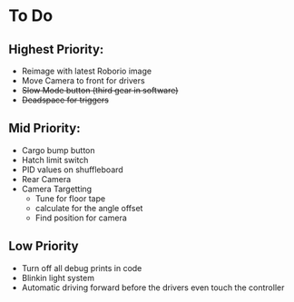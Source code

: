 # To Do
## Highest Priority: 
- Reimage with latest Roborio image
- Move Camera to front for drivers
- ~~Slow Mode button (third gear in software)~~
- ~~Deadspace for triggers~~


## Mid Priority:
- Cargo bump button
- Hatch limit switch
- PID values on shuffleboard 
- Rear Camera
- Camera Targetting
  - Tune for floor tape
  - calculate for the angle offset
  - Find position for camera

## Low Priority
- Turn off all debug prints in code
- Blinkin light system 
- Automatic driving forward before the drivers even touch the controller

